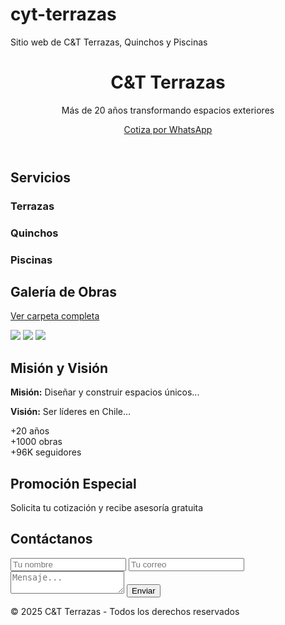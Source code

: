 # cyt-terrazas
Sitio web de C&amp;T Terrazas, Quinchos y Piscinas
<!-- Encabezado HTML -->
<!DOCTYPE html>
<html lang="es">
<head>
  <meta charset="UTF-8" />
  <meta name="viewport" content="width=device-width, initial-scale=1.0"/>
  <title>C&T Terrazas</title>
  <link rel="stylesheet" href="style.css" />
  <link href="https://fonts.googleapis.com/css2?family=Montserrat:wght@400;700&display=swap" rel="stylesheet"/>
  <script src="script.js" defer></script>
</head>
<body>
  <!-- Hero con redes -->
  <header class="hero">
    <div class="overlay"></div>
    <div class="content">
      <h1>C&T Terrazas</h1>
      <p>Más de 20 años transformando espacios exteriores</p>
      <a href="https://wa.me/56997440900?text=Hola%20CyT%2C%20vi%20su%20página%20web..." class="btn">Cotiza por WhatsApp</a>
    </div>
    <div class="socials">
      <a href="https://www.instagram.com/cyt_terrazas_quinchos_piscinas"><i class="fab fa-instagram"></i></a>
      <a href="https://www.facebook.com/CyT.Terrazas.Quinchos.Piscinas"><i class="fab fa-facebook"></i></a>
      <a href="https://tiktok.com/@cyt_terraza_quincho_pisc"><i class="fab fa-tiktok"></i></a>
    </div>
  </header>

  <!-- Servicios -->
  <section class="services">
    <h2>Servicios</h2>
    <div class="cards">
      <div class="card"><h3>Terrazas</h3></div>
      <div class="card"><h3>Quinchos</h3></div>
      <div class="card"><h3>Piscinas</h3></div>
    </div>
  </section>

  <!-- Galería -->
  <section class="gallery">
    <h2>Galería de Obras</h2>
    <p><a href="https://bit.ly/Nuestras-Obras2023">Ver carpeta completa</a></p>
    <div class="images">
      <img src="https://via.placeholder.com/300x200?text=Obra+1" />
      <img src="https://via.placeholder.com/300x200?text=Obra+2" />
      <img src="https://via.placeholder.com/300x200?text=Obra+3" />
    </div>
  </section>

  <!-- Misión y visión -->
  <section class="info">
    <h2>Misión y Visión</h2>
    <p><strong>Misión:</strong> Diseñar y construir espacios únicos...</p>
    <p><strong>Visión:</strong> Ser líderes en Chile...</p>
  </section>

  <!-- Estadísticas -->
  <section class="stats">
    <div>+20 años</div>
    <div>+1000 obras</div>
    <div>+96K seguidores</div>
  </section>

  <!-- Promoción -->
  <section class="promo">
    <h2>Promoción Especial</h2>
    <p>Solicita tu cotización y recibe asesoría gratuita</p>
  </section>

  <!-- Contacto -->
  <section class="contact">
    <h2>Contáctanos</h2>
    <form action="https://formsubmit.co/casasyterrazaschile@gmail.com" method="POST">
      <input type="text" name="name" placeholder="Tu nombre" required />
      <input type="email" name="email" placeholder="Tu correo" required />
      <textarea name="message" placeholder="Mensaje..." required></textarea>
      <button type="submit">Enviar</button>
    </form>
  </section>

  <footer>
    <p>&copy; 2025 C&T Terrazas - Todos los derechos reservados</p>
  </footer>
</body>
</html>
